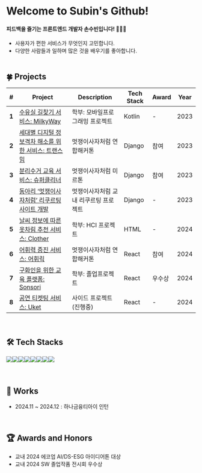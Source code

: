 # Welcome to Subin's Github!
#### 피드백을 즐기는 프론트엔드 개발자 손수빈입니다! 👩🏻‍💻
- 사용자가 편한 서비스가 무엇인지 고민합니다.
- 다양한 사람들과 일하며 많은 것을 배우기를 좋아합니다.
<br/><br/>

## 🍀 Projects
|  #  | Project | Description | Tech Stack | Award | Year |
| --- | ------- | ----------- | ---------- | ----- | ---- |
| **1** | [수유실 길찾기 서비스: MilkyWay](https://github.com/SonSuBin129/MilkyWay) | 학부: 모바일프로그래밍 프로젝트 | Kotlin | - | 2023 |
| **2** | [세대별 디지털 정보격차 해소를 위한 서비스: 트랜스밈](https://github.com/SonSuBin129/TransMeme) | 멋쟁이사자처럼 연합해커톤 | Django | 참여 | 2023 |
| **3** | [분리수거 교육 서비스: 슈퍼클리너](https://github.com/SonSuBin129/server) | 멋쟁이사자처럼 미르톤 | Django | 참여 | 2023 |
| **4** | [동아리 ‘멋쟁이사자처럼’ 리쿠르팅 사이트 개발](https://github.com/SonSuBin129/RecruitPage) | 멋쟁이사자처럼 교내 리쿠르팅 프로젝트 | Django | - | 2023 |
| **5** | [날씨 정보에 따른 옷차림 추천 서비스: Clother](https://github.com/SonSuBin129/Clother-FE) | 학부: HCI 프로젝트 | HTML | - | 2024 |
| **6** | [어휘력 증진 서비스: 어휘릭](https://github.com/SonSuBin129/Eohwirik) | 멋쟁이사자처럼 연합해커톤 | React | 참여 | 2024 |
| **7** | [구화인을 위한 교육 플랫폼: Sonsori](https://github.com/MechaLions) | 학부: 졸업프로젝트 | React | 우수상 | 2024 |
| **8** | [공연 티켓팅 서비스: Uket](https://github.com/DCNJ-Uket) | 사이드 프로젝트 (진행중) | React | - | 2024 |

<br/>

## 🛠️ Tech Stacks 
<div style="display:flex; flex-direction:row;">
    <img src="https://img.shields.io/badge/Python-3776AB?style=flat&logo=python&logoColor=white">
    <img src="https://img.shields.io/badge/Django-3776AB?style=flat&logo=django&logoColor=white">
    <br/>
    <img src="https://img.shields.io/badge/Kotlin-7F52FF?style=flat&logo=kotlin&logoColor=white">
    <img src="https://img.shields.io/badge/HTML-E34F26?style=flat&logo=html5&logoColor=white">
    <img src="https://img.shields.io/badge/CSS-1572B6?style=flat&logo=css3&logoColor=white">
    <img src="https://img.shields.io/badge/JavaScript-F7DF1E?style=flat&logo=javascript&logoColor=white">
    <img src="https://img.shields.io/badge/Typescript-3178C6?style=flat&logo=Typescript&logoColor=white"/>
    <img src="https://img.shields.io/badge/React-61DAFB?style=flat&logo=react&logoColor=white">
</div>
<br/><br/>

## 🏢 Works
- 2024.11 ~ 2024.12 : 하나금융티아이 인턴

<br/>

## 🏆 Awards and Honors
- 교내 2024 에코업 AI/DS-ESG 아이디어톤 대상
- 교내 2024 SW 졸업작품 전시회 우수상
